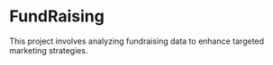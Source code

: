 # FundRaising
This project involves analyzing fundraising data to enhance targeted marketing strategies. 

